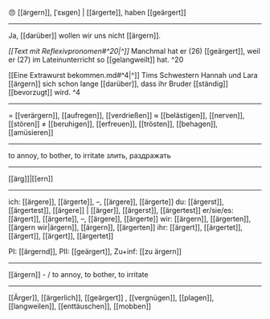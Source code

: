 😠 [[ärgern]], [ˈɛʁɡɐn] | [[ärgerte]], haben [[geärgert]]

---
Ja, [[darüber]] wollen wir uns nicht [[ärgern]].

*[[Text mit Reflexivpronomen#^20|^]]* Manchmal hat er (26) [[geärgert]], weil er (27) im Lateinunterricht so [[gelangweilt]] hat. ^20

[[Eine Extrawurst bekommen.md#^4|^]] Tims Schwestern Hannah und Lara [[ärgern]] sich schon lange [[darüber]], dass ihr Bruder [[ständig]] [[bevorzugt]] wird. ^4

---
= [[verärgern]], [[aufregen]], [[verdrießen]]
≈ [[belästigen]], [[nerven]], [[stören]]
≠ [[beruhigen]], [[erfreuen]], [[trösten]], [[behagen]], [[amüsieren]]

---
to annoy, to bother, to irritate
злить, раздражать

---
[[ärg]]|[[ern]]

---
ich: [[ärgere]], [[ärgerte]], –, [[ärgere]], [[ärgerte]]
du: [[ärgerst]], [[ärgertest]], [[ärgere]] | [[ärger]], [[ärgerst]], [[ärgertest]]
er/sie/es: [[ärgert]], [[ärgerte]], –, [[ärgere]], [[ärgerte]]
wir: [[ärgern]], [[ärgerten]], [[ärgern wir|ärgern]], [[ärgern]], [[ärgerten]]
ihr: [[ärgert]], [[ärgertet]], [[ärgert]], [[ärgert]], [[ärgertet]]

PI: [[ärgernd]], PII: [[geärgert]], Zu+inf: [[zu ärgern]]

---
[[ärgern]] - / to annoy, to bother, to irritate

---
[[Ärger]], [[ärgerlich]], [[geärgert]]
, [[vergnügen]], [[plagen]], [[langweilen]], [[enttäuschen]], [[mobben]]